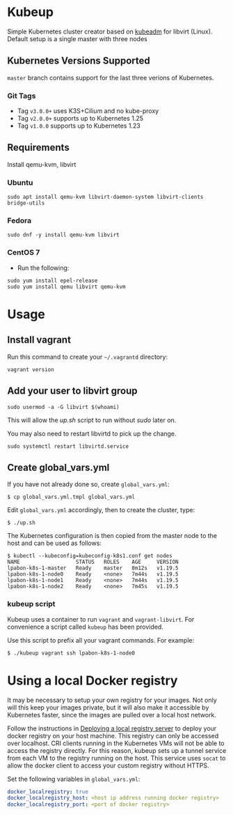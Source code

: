 # Kubeup
Simple Kubernetes cluster creator based on
[kubeadm](http://kubernetes.io/docs/admin/kubeadm/) for libvirt (Linux).
Default setup is a single master with three nodes

## Kubernetes Versions Supported

`master` branch contains support for the last three verions of Kubernetes.

### Git Tags

* Tag `v3.0.0+` uses K3S+Cilium and no kube-proxy
* Tag `v2.0.0+` supports up to Kubernetes 1.25
* Tag `v1.0.0` supports up to Kubernetes 1.23

## Requirements

Install qemu-kvm, libvirt

### Ubuntu

```
sudo apt install qemu-kvm libvirt-daemon-system libvirt-clients bridge-utils
```

### Fedora

```
sudo dnf -y install qemu-kvm libvirt
```

### CentOS 7

* Run the following:

```
sudo yum install epel-release
sudo yum install qemu libvirt qemu-kvm
```

# Usage

## Install vagrant

Run this command to create your `~/.vagrantd` directory:

```
vagrant version
```

## Add your user to libvirt group
```
sudo usermod -a -G libvirt $(whoami)
```

This will allow the *up.sh* script to run without *sudo* later on.

You may also need to restart libvirtd to pick up the change.

```
sudo systemctl restart libvirtd.service
```

## Create global_vars.yml

If you have not already done so, create `global_vars.yml`:

```
$ cp global_vars.yml.tmpl global_vars.yml
```

Edit `global_vars.yml` accordingly, then to create the cluster, type:

```
$ ./up.sh
```

The Kubernetes configuration is then copied from the master node to the host and can be used as follows:

```
$ kubectl --kubeconfig=kubeconfig-k8s1.conf get nodes
NAME                  STATUS   ROLES    AGE     VERSION
lpabon-k8s-1-master   Ready    master   8m12s   v1.19.5
lpabon-k8s-1-node0    Ready    <none>   7m44s   v1.19.5
lpabon-k8s-1-node1    Ready    <none>   7m44s   v1.19.5
lpabon-k8s-1-node2    Ready    <none>   7m45s   v1.19.5
```

### kubeup script

Kubeup uses a container to run `vagrant` and `vagrant-libvirt`. For convenience
a script called `kubeup` has been provided.

Use this script to prefix all your vagrant commands. For example:

```
$ ./kubeup vagrant ssh lpabon-k8s-1-node0
```

# Using a local Docker registry
It may be necessary to setup your own registry for your images. Not only
will this keep your images private, but it will also make it accessible
by Kubernetes faster, since the images are pulled over a local host network.

Follow the instructions in [Deploying a local registry
server](https://distribution.github.io/distribution/#basic-commands)
to deploy your docker registry on your host machine.  This registry can only be
accessed over localhost. CRI clients running in the Kubernetes VMs will not
be able to access the registry directly. For this reason, kubeup sets up a
tunnel service from each VM to the registry running on the host. This service
uses `socat` to allow the docker client to access your custom registry without
HTTPS.

Set the following variables in `global_vars.yml`:

```yaml
docker_localregistry: true
docker_localregistry_host: <host ip address running docker registry>
docker_localregistry_port: <port of docker registry>
```

